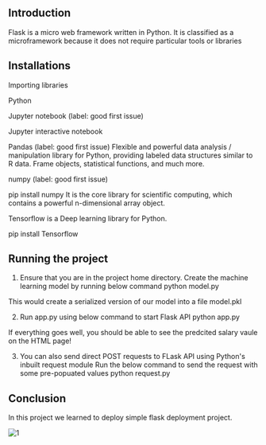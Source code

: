 
## Introduction

Flask is a micro web framework written in Python. It is classified as a microframework because it does not require particular tools or libraries


## Installations

Importing libraries

Python

Jupyter notebook (label: good first issue)

Jupyter interactive notebook

Pandas (label: good first issue) Flexible and powerful data analysis / manipulation library for Python, providing labeled data structures similar to R data. Frame objects, statistical functions, and much more.

numpy (label: good first issue)

pip install numpy
It is the core library for scientific computing, which contains a powerful n-dimensional array object.

Tensorflow is a Deep learning library for Python.

pip install Tensorflow





## Running the project

1. Ensure that you are in the project home directory. Create the machine learning model by running below command
python model.py

This would create a serialized version of our model into a file model.pkl

2. Run app.py using below command to start Flask API
python app.py

If everything goes well, you should be able to see the predcited salary vaule on the HTML page!

3. You can also send direct POST requests to FLask API using Python's inbuilt request module Run the below command to send the request with some pre-popuated values
python request.py
## Conclusion


 
In this project we learned to deploy simple flask deployment project.

![1](https://user-images.githubusercontent.com/99526815/166106131-8cb47ad1-e5e3-4eb6-8384-eaac74262110.PNG)
